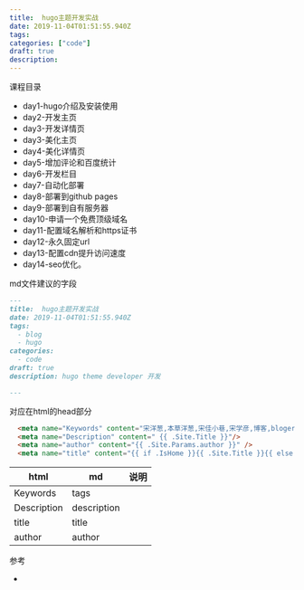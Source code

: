 ```yaml
---
title:  hugo主题开发实战
date: 2019-11-04T01:51:55.940Z
tags: 
categories: ["code"]
draft: true
description: 
---
```


课程目录

- day1-hugo介绍及安装使用
- day2-开发主页
- day3-开发详情页
- day3-美化主页
- day4-美化详情页
- day5-增加评论和百度统计
- day6-开发栏目
- day7-自动化部署
- day8-部署到github pages
- day9-部署到自有服务器
- day10-申请一个免费顶级域名
- day11-配置域名解析和https证书
- day12-永久固定url
- day13-配置cdn提升访问速度
- day14-seo优化。


md文件建议的字段

```markdown
---
title:  hugo主题开发实战
date: 2019-11-04T01:51:55.940Z
tags: 
  - blog
  - hugo
categories:
  - code
draft: true
description: hugo theme developer 开发

---
```

对应在html的head部分

```html
  <meta name="Keywords" content="宋洋葱,本草洋葱,宋佳小巷,宋学彦,博客,bloger"/>
  <meta name="Description" content=" {{ .Site.Title }}"/>
  <meta name="author" content="{{ .Site.Params.author }}" />
  <meta name="title" content="{{ if .IsHome }}{{ .Site.Title }}{{ else if .Params.heading }}{{ .Params.heading }}{{ else }}{{ .Title }} | {{ .Site.Title }}{{ end}}">
```

|   html  |  md   |  说明   |
| --- | --- | --- |
|  Keywords   | tags    |     |
|  Description   | description    |     |
|  title   |   title  |     |
|  author   |   author  |     |



参考  

- []()
